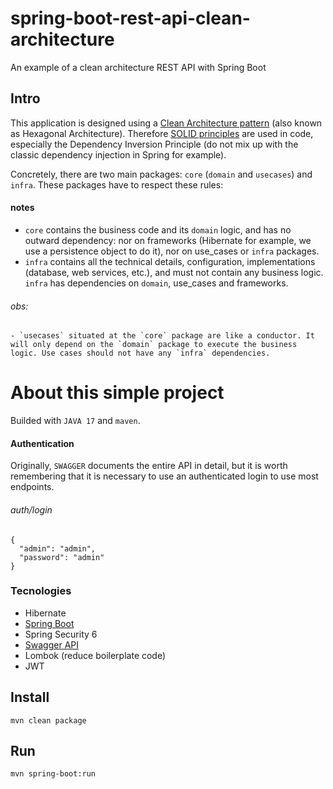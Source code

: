 # spring-boot-rest-api-clean-architecture

An example of a clean architecture REST API with Spring Boot

## Intro
This application is designed using a [Clean Architecture pattern](https://blog.cleancoder.com/uncle-bob/2012/08/13/the-clean-architecture.html) (also known as Hexagonal Architecture). Therefore [SOLID principles](https://en.wikipedia.org/wiki/SOLID_(object-oriented_design)) are used in code, especially the Dependency Inversion Principle (do not mix up with the classic dependency injection in Spring for example).

Concretely, there are two main packages: `core` (`domain` and `usecases`) and `infra`. These packages have to respect these rules:

#### notes
- `core` contains the business code and its `domain` logic, and has no outward dependency: nor on frameworks (Hibernate for example, we use a persistence object to do it), nor on use_cases or `infra` packages.
- `infra` contains all the technical details, configuration, implementations (database, web services, etc.), and must not contain any business logic. `infra` has dependencies on `domain`, use_cases and frameworks.

###### obs:
```
- `usecases` situated at the `core` package are like a conductor. It will only depend on the `domain` package to execute the business logic. Use cases should not have any `infra` dependencies.
```

# About this simple project

Builded with `JAVA 17` and `maven`.

#### Authentication

Originally, `SWAGGER` documents the entire API in detail, but it is worth remembering that it is necessary to use an authenticated login to use most endpoints.

###### auth/login
```
{
  "admin": "admin",
  "password": "admin"
}
```

### Tecnologies
- Hibernate
- [Spring Boot](https://docs.spring.io/spring-boot/docs/current/reference/htmlsingle/)
- Spring Security 6
- [Swagger API](https://swagger.io/docs/specification/about/)
- Lombok (reduce boilerplate code)
- JWT

## Install
```
mvn clean package
```

## Run
```
mvn spring-boot:run
```
